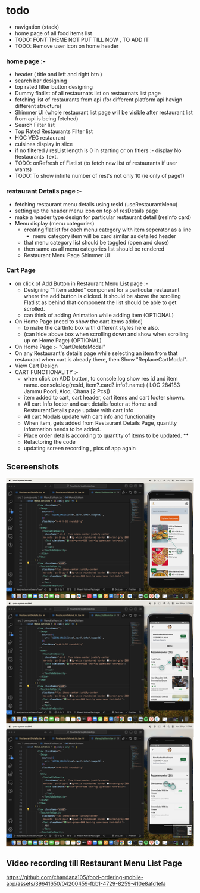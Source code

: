 # todo

- navigation (stack)
- home page of all food items list
- TODO: FONT THEME NOT PUT TILL NOW , TO ADD IT
- TODO: Remove user icon on home header

### home page :-

- header ( title and left and right btn )
- search bar designing
- top rated filter button designing
- Dummy flatlist of all restaurnats list on restaurnats list page
- fetching list of restaurants from api (for different platform api havign different structure)
- Shimmer UI (whole restaurant list page will be visible after restaurant list from api is being fetched)
- Search Filter list
- Top Rated Restaurants Filter list
- HOC VEG restaurant
- cuisines display in slice
- if no filtered / resList length is 0 in starting or on fitlers :- display No Restaurants Text.
- TODO: onRefresh of Flatlist (to fetch new list of restaurants if user wants)
- TODO: To show infinte number of rest's not only 10 (ie only of page1)

### restaurant Details page :-

- fetching restaurant menu details using resId (useRestaurantMenu)
- setting up the header menu icon on top of resDetails page
- make a header type design for particular restaurant detail (resInfo card)
- Menu display (menu categories)
  - creating flatlist for each menu category with item seperator as a line
    - menu category item will be card similar as detailed header
  - that menu category list should be toggled (open and close)
  - then same as all menu categories list should be rendered
  - Restaurant Menu Page Shimmer UI

### Cart Page

- on click of Add Button in Restaurant Menu List page :-
  - Designing "1 item added" component for a particular restaurant where the add button is clicked. It should be above the scrolling Flatlist as behind that component the list should be able to get scrolled.
  - can think of adding Animation while adding item (OPTIONAL)
- On Home Page (need to show the cart items added)
  - to make the cartInfo box with different styles here also.
  - (can hide above box when scrolling down and show when scrolling up on Home Page) (OPTIONAL)
- On Home Page :- "CartDeleteModal"
- On any Restaurant's details page while selecting an item from that restaurant when cart is already there, then Show "ReplaceCartModal".
- View Cart Design
- CART FUNCTIONALITY :-
  - when click on ADD button, to console.log show res id and item name.
    console.log(resId, item?.card?.info?.name)
    ( LOG 284183 Jammu Poori, Aloo, Chana [2 Pcs])
  - item added to cart, cart header, cart items and cart footer shown.
  - All cart Info footer and cart details footer at Home and RestaurantDetails page update with cart Info
  - All cart Modals update with cart info and functionality
  - When item, gets added from Restaurant Details Page, quantity information needs to be added.
  - Place order details according to quantity of items to be updated.
    \*\*
  - Refactoring the code
  - updating screen recording , pics of app again

## Scereenshots

![Alt text](src/assets/1.png)
![Alt text](src/assets/2.png)
![Alt text](src/assets/3.png)

## Video recording till Restaurant Menu List Page

https://github.com/chandana105/food-ordering-mobile-app/assets/39641650/04200459-fbb1-4729-8259-410e8afd1efa
